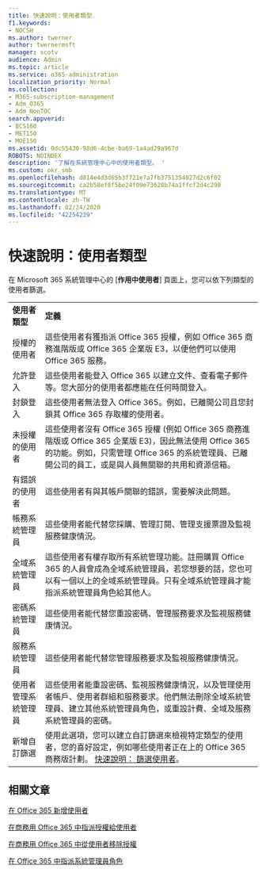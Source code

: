 ```yaml
---
title: 快速說明：使用者類型
f1.keywords:
- NOCSH
ms.author: twerner
author: twernermsft
manager: scotv
audience: Admin
ms.topic: article
ms.service: o365-administration
localization_priority: Normal
ms.collection:
- M365-subscription-management
- Adm_O365
- Adm_NonTOC
search.appverid:
- BCS160
- MET150
- MOE150
ms.assetid: 0dc55430-98d6-4cbe-ba69-1a4ad29a967d
ROBOTS: NOINDEX
description: '了解在系統管理中心中的使用者類型。 '
ms.custom: okr_smb
ms.openlocfilehash: d014e4d3d65b3f721e7a7fb3751354027d2c6f02
ms.sourcegitcommit: ca2b58ef8f5be24f09e73620b74a1ffcf2d4c290
ms.translationtype: MT
ms.contentlocale: zh-TW
ms.lasthandoff: 02/24/2020
ms.locfileid: "42254239"
---
```

# <a name="quick-help-types-of-users"></a>快速說明：使用者類型

在 Microsoft 365 系統管理中心的 [**作用中使用者**] 頁面上，您可以依下列類型的使用者篩選。 
  
|||
|:-----|:-----|
|**使用者類型** <br/> |**定義** <br/> |
|授權的使用者  <br/> |這些使用者有獲指派 Office 365 授權，例如 Office 365 商務進階版或 Office 365 企業版 E3，以便他們可以使用 Office 365 服務。  <br/> |
|允許登入  <br/> |這些使用者能登入 Office 365 以建立文件、查看電子郵件等。您大部分的使用者都應能在任何時間登入。  <br/> |
|封鎖登入  <br/> |這些使用者無法登入 Office 365。例如，已離開公司且您封鎖其 Office 365 存取權的使用者。  <br/> |
|未授權的使用者  <br/> |這些使用者沒有 Office 365 授權 (例如 Office 365 商務進階版或 Office 365 企業版 E3)，因此無法使用 Office 365 的功能。例如，只需管理 Office 365 的系統管理員、已離開公司的員工，或是與人員無關聯的共用和資源信箱。  <br/> |
|有錯誤的使用者  <br/> |這些使用者有與其帳戶關聯的錯誤，需要解決此問題。  <br/> |
|帳務系統管理員  <br/> |這些使用者能代替您採購、管理訂閱、管理支援票證及監視服務健康情況。  <br/> |
|全域系統管理員  <br/> |這些使用者有權存取所有系統管理功能。註冊購買 Office 365 的人員會成為全域系統管理員，若您想要的話，您也可以有一個以上的全域系統管理員。只有全域系統管理員才能指派系統管理員角色給其他人。  <br/> |
|密碼系統管理員  <br/> |這些使用者能代替您重設密碼、管理服務要求及監視服務健康情況。  <br/> |
|服務系統管理員  <br/> |這些使用者能代替您管理服務要求及監視服務健康情況。  <br/> |
|使用者管理系統管理員  <br/> |這些使用者能重設密碼、監視服務健康情況，以及管理使用者帳戶、使用者群組和服務要求。他們無法刪除全域系統管理員、建立其他系統管理員角色，或重設計費、全域及服務系統管理員的密碼。  <br/> |
|新增自訂篩選  <br/> |使用此選項，您可以建立自訂篩選來檢視特定類型的使用者，您的喜好設定，例如哪些使用者正在上的 Office 365 商務版計劃。 [快速說明： 篩選使用者](https://support.office.com/article/8ac6a63c-04d8-4ceb-91af-d7e27b6eac0c)。  <br/> |
   
## <a name="related-articles"></a>相關文章

[在 Office 365 新增使用者](../add-users/add-users.md)
    
[在商務用 Office 365 中指派授權給使用者](../manage/assign-licenses-to-users.md)
    
[在商務用 Office 365 中從使用者移除授權](../manage/remove-licenses-from-users.md)
    
[在 Office 365 中指派系統管理員角色](../add-users/assign-admin-roles.md)
    

